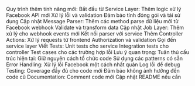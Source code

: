 Quy trình thêm tính năng mới:
Bắt đầu từ Service Layer:
Thêm logic xử lý Facebook API mới
Xử lý lỗi và validation
Đảm bảo tính đóng gói và tái sử dụng
Cập nhật Message Parser:
Thêm các method parse dữ liệu mới từ Facebook webhook
Validate và transform data
Cập nhật Job Layer:
Thêm xử lý cho webhook events mới
Kết nối parser với service
Thêm Controller Actions:
Xử lý requests từ frontend
Authorization và validation
Gọi đến service layer
Viết Tests:
Unit tests cho service
Integration tests cho controller
Test cases cho các trường hợp lỗi
Lưu ý quan trọng:
Tuân thủ cấu trúc hiện tại:
Giữ nguyên cách tổ chức code
Sử dụng các patterns có sẵn
Error Handling:
Xử lý lỗi Facebook một cách nhất quán
Log lỗi để debug
Testing:
Coverage đầy đủ cho code mới
Đảm bảo không ảnh hưởng đến code cũ
Documentation:
Comment code mới
Cập nhật README nếu cần